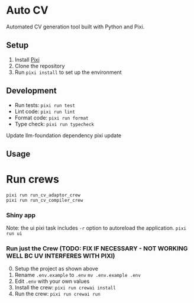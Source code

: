 # Auto CV

Automated CV generation tool built with Python and Pixi.

## Setup

1. Install [Pixi](https://pixi.sh/)
2. Clone the repository
3. Run `pixi install` to set up the environment

## Development

- Run tests: `pixi run test`
- Lint code: `pixi run lint`
- Format code: `pixi run format`
- Type check: `pixi run typecheck`

Update llm-foundation dependency
pixi update

## Usage

# Run crews

```
pixi run run_cv_adaptor_crew
pixi run run_cv_compiler_crew
```

### Shiny app

Note: the ui pixi task includes `-r` option to autoreload the application.
```pixi run ui```

### Run just the Crew (TODO: FIX IF NECESSARY - NOT WORKING WELL BC UV INTERFERES WITH PIXI)

0. Setup the project as shown above
1. Rename `.env.example` to `.env`
```mv .env.example .env```
2. Edit `.env` with your own values
3. Install the crew:
```pixi run crewai install```
4. Run the crew:
```pixi run crewai run```
